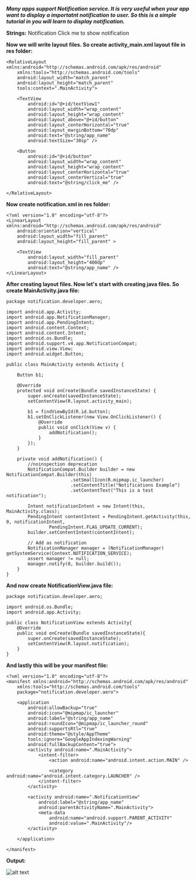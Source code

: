 ***Many apps support Notification service. It is very useful when your app want to display a importatnt notification to user. So this is a simple tutorial in you will learn to display notification.***
  
**Strings:**
    <resources>
        <string name="app_name">Notification</string>
        <string name="click_me">Click me to show notification</string>
    </resources>

**Now we will write layout files. So create activity_main.xml layout file in res folder:**

    <RelativeLayout xmlns:android="http://schemas.android.com/apk/res/android"
        xmlns:tools="http://schemas.android.com/tools"
        android:layout_width="match_parent"
        android:layout_height="match_parent"
        tools:context=".MainActivity">

        <TextView
            android:id="@+id/textView1"
            android:layout_width="wrap_content"
            android:layout_height="wrap_content"
            android:layout_above="@+id/button"
            android:layout_centerHorizontal="true"
            android:layout_marginBottom="70dp"
            android:text="@string/app_name"
            android:textSize="30sp" />

        <Button
            android:id="@+id/button"
            android:layout_width="wrap_content"
            android:layout_height="wrap_content"
            android:layout_centerHorizontal="true"
            android:layout_centerVertical="true"
            android:text="@string/click_me" />

    </RelativeLayout> 
    
**Now create notification.xml in res folder:**

    <?xml version="1.0" encoding="utf-8"?>
    <LinearLayout xmlns:android="http://schemas.android.com/apk/res/android"
        android:orientation="vertical"
        android:layout_width="fill_parent"
        android:layout_height="fill_parent" >

        <TextView
            android:layout_width="fill_parent"
            android:layout_height="400dp"
            android:text="@string/app_name" />
    </LinearLayout> 

**After creating layout files. Now let's start with creating java files. So create MainActivity.java file:**

    package notification.developer.aero;

    import android.app.Activity;
    import android.app.NotificationManager;
    import android.app.PendingIntent;
    import android.content.Context;
    import android.content.Intent;
    import android.os.Bundle;
    import android.support.v4.app.NotificationCompat;
    import android.view.View;
    import android.widget.Button;

    public class MainActivity extends Activity {

        Button b1;

        @Override
        protected void onCreate(Bundle savedInstanceState) {
            super.onCreate(savedInstanceState);
            setContentView(R.layout.activity_main);

            b1 = findViewById(R.id.button);
            b1.setOnClickListener(new View.OnClickListener() {
                @Override
                public void onClick(View v) {
                    addNotification();
                }
            });
        }

        private void addNotification() {
            //noinspection deprecation
            NotificationCompat.Builder builder = new NotificationCompat.Builder(this)
                            .setSmallIcon(R.mipmap.ic_launcher)
                            .setContentTitle("Notifications Example")
                            .setContentText("This is a test notification");

            Intent notificationIntent = new Intent(this, MainActivity.class);
            PendingIntent contentIntent = PendingIntent.getActivity(this, 0, notificationIntent,
                    PendingIntent.FLAG_UPDATE_CURRENT);
            builder.setContentIntent(contentIntent);

            // Add as notification
            NotificationManager manager = (NotificationManager) getSystemService(Context.NOTIFICATION_SERVICE);
            assert manager != null;
            manager.notify(0, builder.build());
        }
    }
    
**And now create NotificationView.java file:**

    package notification.developer.aero;

    import android.os.Bundle;
    import android.app.Activity;

    public class NotificationView extends Activity{
        @Override
        public void onCreate(Bundle savedInstanceState){
            super.onCreate(savedInstanceState);
            setContentView(R.layout.notification);
        }
    }

**And lastly this will be your manifest file:**

    <?xml version="1.0" encoding="utf-8"?>
    <manifest xmlns:android="http://schemas.android.com/apk/res/android"
        xmlns:tools="http://schemas.android.com/tools"
        package="notification.developer.aero">

        <application
            android:allowBackup="true"
            android:icon="@mipmap/ic_launcher"
            android:label="@string/app_name"
            android:roundIcon="@mipmap/ic_launcher_round"
            android:supportsRtl="true"
            android:theme="@style/AppTheme"
            tools:ignore="GoogleAppIndexingWarning"
            android:fullBackupContent="true">
            <activity android:name=".MainActivity">
                <intent-filter>
                    <action android:name="android.intent.action.MAIN" />

                    <category android:name="android.intent.category.LAUNCHER" />
                </intent-filter>
            </activity>

            <activity android:name=".NotificationView"
                android:label="@string/app_name"
                android:parentActivityName=".MainActivity">
                <meta-data
                    android:name="android.support.PARENT_ACTIVITY"
                    android:value=".MainActivity"/>
            </activity>

        </application>

    </manifest>
 
**Output:**

![alt text](https://github.com/akshaysunilmasram/Android/blob/master/Notification/art/notification.png)
